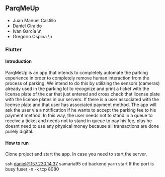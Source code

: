 ## ParqMeUp

- Juan Manuel Castillo
- Daniel Giraldo
- Ivan García \n
- Gregorio Ospina \n


### Flutter 

#### Introduction
ParqMeUp is an app that intends to completely automate the parking experience
in order to completely remove human interaction from the process of parking.
We intend to do this by utilizing the sensors (cameras) already used in the
parking lot to recognize and print a ticket with the license plate of the car
that just entered and cross check that license plate with the license plates in
our servers. If there is a user associated with the license plate and that user
has associated payment method. The app will ask the user via a notification if
he wants to accept the parking fee to his payment method.
In this way, the user needs not to stand in a queue to receive a ticket and needs
not to stand in queue to pay his fee, plus he doesnt need to use any physical
money because all transactions are done purely digital.

#### How to run
Clone project and start the app.
In case you need to start the server,

ssh daniel@157.230.14.37
samaria95
cd backend
yarn start
If the port is busy
fuser -n -k tcp 8080
